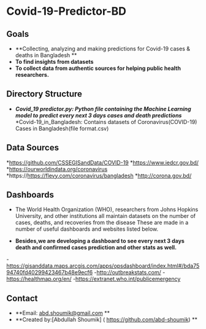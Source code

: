 # Covid-19-Predictor-BD


##  Goals
* **Collecting, analyzing and making predictions for Covid-19 cases & deaths in Bangladesh **
* **To find insights from datasets**
* **To collect data from authentic sources for helping public health researchers.**

## Directory Structure
* ***Covid_19 predictor.py: Python file containing the Machine Learning model to predict every next 3 days cases and death predictions***
*Covid-19_in_Bangladesh: Contains datasets of Coronavirus(COVID-19) Cases in Bangladesh(file format.csv)


## Data Sources
*https://github.com/CSSEGISandData/COVID-19
*https://www.iedcr.gov.bd/
*https://ourworldindata.org/coronavirus
*https://https://flevy.com/coronavirus/bangladesh
*http://corona.gov.bd/

## Dashboards
* The World Health Organization (WHO), researchers from Johns Hopkins University, and other institutions all maintain datasets on the number of cases, deaths, and recoveries from the disease These are made in a number of useful dashboards and websites listed below.

* **Besides,we are developing a dashboard to see every next 3 days death and confirmed cases prediction and other stats as well.**

-https://gisanddata.maps.arcgis.com/apps/opsdashboard/index.html#/bda7594740fd40299423467b48e9ecf6
-http://outbreakstats.com/
-https://healthmap.org/en/
-https://extranet.who.int/publicemergency

## Contact 
* **Email: abd.shoumik@gmail.com **
* **Created by:[Abdullah Shoumik] ( https://github.com/abd-shoumik) **
